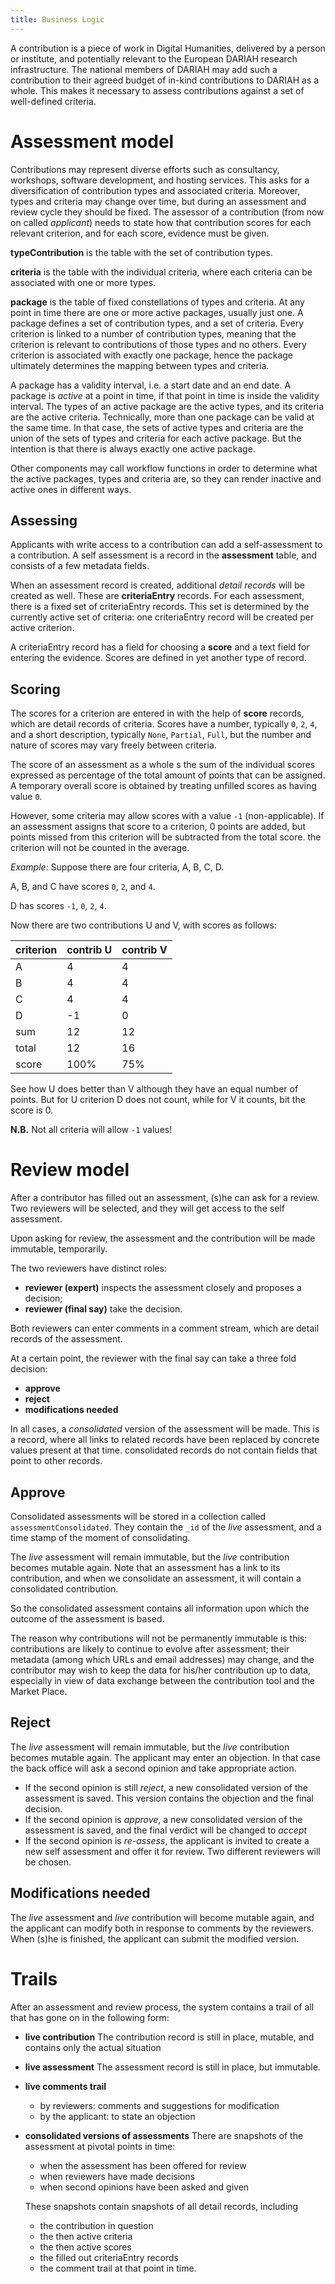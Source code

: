 ```yaml
---
title: Business Logic
---
```


A contribution is a piece of work in Digital Humanities, delivered by a person
or institute, and potentially relevant to the European DARIAH research
infrastructure. The national members of DARIAH may add such a contribution to
their agreed budget of in-kind contributions to DARIAH as a whole. This makes it
necessary to assess contributions against a set of well-defined criteria.

# Assessment model

Contributions may represent diverse efforts such as consultancy, workshops,
software development, and hosting services. This asks for a diversification of
contribution types and associated criteria. Moreover, types and criteria may
change over time, but during an assessment and review cycle they should be
fixed. The assessor of a contribution (from now on called _applicant_) needs to
state how that contribution scores for each relevant criterion, and for each
score, evidence must be given.

**typeContribution** is the table with the set of contribution types.

**criteria** is the table with the individual criteria, where each criteria can
be associated with one or more types.

**package** is the table of fixed constellations of types and criteria. At any
point in time there are one or more active packages, usually just one. A package
defines a set of contribution types, and a set of criteria. Every criterion is
linked to a number of contribution types, meaning that the criterion is relevant
to contributions of those types and no others. Every criterion is associated
with exactly one package, hence the package ultimately determines the mapping
between types and criteria.

A package has a validity interval, i.e. a start date and an end date. A package
is _active_ at a point in time, if that point in time is inside the validity
interval. The types of an active package are the active types, and its criteria
are the active criteria. Technically, more than one package can be valid at the
same time. In that case, the sets of active types and criteria are the union of
the sets of types and criteria for each active package. But the intention is
that there is always exactly one active package.

Other components may call workflow functions in order to determine what the
active packages, types and criteria are, so they can render inactive and active
ones in different ways.

## Assessing

Applicants with write access to a contribution can add a self-assessment to a
contribution. A self assessment is a record in the **assessment** table, and
consists of a few metadata fields.

When an assessment record is created, additional _detail records_ will be
created as well. These are **criteriaEntry** records. For each assessment, there
is a fixed set of criteriaEntry records. This set is determined by the currently
active set of criteria: one criteriaEntry record will be created per active
criterion.

A criteriaEntry record has a field for choosing a **score** and a text field for
entering the evidence. Scores are defined in yet another type of record.

## Scoring

The scores for a criterion are entered in with the help of **score** records,
which are detail records of criteria. Scores have a number, typically `0`, `2`,
`4`, and a short description, typically `None`, `Partial`, `Full`, but the
number and nature of scores may vary freely between criteria.

The score of an assessment as a whole s the sum of the individual scores
expressed as percentage of the total amount of points that can be assigned. A
temporary overall score is obtained by treating unfilled scores as having value
`0`.

However, some criteria may allow scores with a value `-1` (non-applicable). If
an assessment assigns that score to a criterion, 0 points are added, but points
missed from this criterion will be subtracted from the total score. the
criterion will not be counted in the average.

_Example_: Suppose there are four criteria, A, B, C, D.

A, B, and C have scores `0`, `2`, and `4`.

D has scores `-1`, `0`, `2`, `4`.

Now there are two contributions U and V, with scores as follows:

| criterion | contrib U | contrib V |
| --------- | --------- | --------- |
| A         | 4         | 4         |
| B         | 4         | 4         |
| C         | 4         | 4         |
| D         | -1        | 0         |
| sum       | 12        | 12        |
| total     | 12        | 16        |
| score     | 100%      | 75%       |

See how U does better than V although they have an equal number of points. But
for U criterion D does not count, while for V it counts, bit the score is 0.

**N.B.** Not all criteria will allow `-1` values!

# Review model

After a contributor has filled out an assessment, (s)he can ask for a review.
Two reviewers will be selected, and they will get access to the self assessment.

Upon asking for review, the assessment and the contribution will be made
immutable, temporarily.

The two reviewers have distinct roles:

* **reviewer (expert)** inspects the assessment closely and proposes a decision;
* **reviewer (final say)** take the decision.

Both reviewers can enter comments in a comment stream, which are detail records
of the assessment.

At a certain point, the reviewer with the final say can take a three fold
decision:

* **approve**
* **reject**
* **modifications needed**

In all cases, a _consolidated_ version of the assessment will be made. This is a
record, where all links to related records have been replaced by concrete values
present at that time. consolidated records do not contain fields that point to
other records.

## Approve

Consolidated assessments will be stored in a collection called
`assessmentConsolidated`. They contain the `_id` of the _live_ assessment, and a
time stamp of the moment of consolidating.

The _live_ assessment will remain immutable, but the _live_ contribution becomes
mutable again. Note that an assessment has a link to its contribution, and when
we consolidate an assessment, it will contain a consolidated contribution.

So the consolidated assessment contains all information upon which the outcome
of the assessment is based.

The reason why contributions will not be permanently immutable is this:
contributions are likely to continue to evolve after assessment; their metadata
(among which URLs and email addresses) may change, and the contributor may wish
to keep the data for his/her contribution up to data, especially in view of data
exchange between the contribution tool and the Market Place.

## Reject

The _live_ assessment will remain immutable, but the _live_ contribution becomes
mutable again. The applicant may enter an objection. In that case the back
office will ask a second opinion and take appropriate action.

* If the second opinion is still _reject_, a new consolidated version of the
  assessment is saved. This version contains the objection and the final
  decision.
* If the second opinion is _approve_, a new consolidated version of the
  assessment is saved, and the final verdict will be changed to _accept_
* If the second opinion is _re-assess_, the applicant is invited to create a new
  self assessment and offer it for review. Two different reviewers will be
  chosen.

## Modifications needed

The _live_ assessment and _live_ contribution will become mutable again, and the
applicant can modify both in response to comments by the reviewers. When (s)he
is finished, the applicant can submit the modified version.

# Trails

After an assessment and review process, the system contains a trail of all that
has gone on in the following form:

* **live contribution** The contribution record is still in place, mutable, and
  contains only the actual situation
* **live assessment** The assessment record is still in place, but immutable.
* **live comments trail**
  * by reviewers: comments and suggestions for
    modification
  * by the applicant: to state an objection
* **consolidated versions of assessments** There are snapshots of the assessment
  at pivotal points in time:
  * when the assessment has been offered for review
  * when reviewers have made decisions
  * when second opinions have been asked and given

  These snapshots contain snapshots of all detail records, including
  * the contribution in question
  * the then active criteria
  * the then active scores
  * the filled out criteriaEntry records
  * the comment trail at that point in time.

